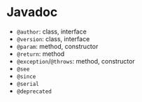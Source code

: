 # Javadoc

- `@author`: class, interface
- `@version`: class, interface
- `@param`: method, constructor
- `@return`: method
- `@exception`/`@throws`: method, constructor
- `@see`
- `@since`
- `@serial`
- `@deprecated`
